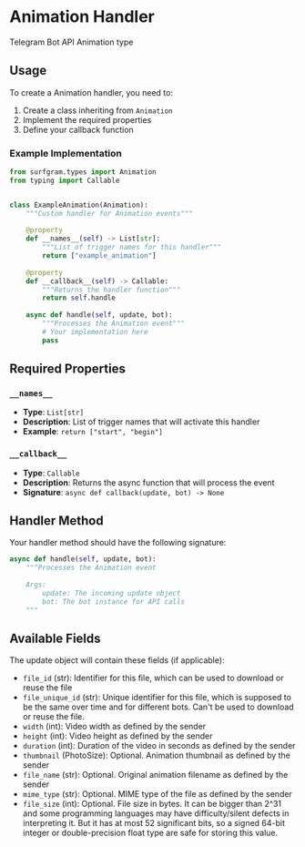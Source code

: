 # Animation Handler

Telegram Bot API Animation type

## Usage

To create a Animation handler, you need to:

1. Create a class inheriting from `Animation`
2. Implement the required properties
3. Define your callback function

### Example Implementation

```python
from surfgram.types import Animation
from typing import Callable


class ExampleAnimation(Animation):
    """Custom handler for Animation events"""
    
    @property
    def __names__(self) -> List[str]:
        """List of trigger names for this handler"""
        return ["example_animation"]
    
    @property
    def __callback__(self) -> Callable:
        """Returns the handler function"""
        return self.handle
    
    async def handle(self, update, bot):
        """Processes the Animation event"""
        # Your implementation here
        pass
```

## Required Properties

### `__names__`
- **Type**: `List[str]`
- **Description**: List of trigger names that will activate this handler
- **Example**: `return ["start", "begin"]`

### `__callback__`
- **Type**: `Callable`
- **Description**: Returns the async function that will process the event
- **Signature**: `async def callback(update, bot) -> None`

## Handler Method

Your handler method should have the following signature:

```python
async def handle(self, update, bot):
    """Processes the Animation event
    
    Args:
        update: The incoming update object
        bot: The bot instance for API calls
    """
```

## Available Fields

The update object will contain these fields (if applicable):

- `file_id` (str): Identifier for this file, which can be used to download or reuse the file
- `file_unique_id` (str): Unique identifier for this file, which is supposed to be the same over time and for different bots. Can't be used to download or reuse the file.
- `width` (int): Video width as defined by the sender
- `height` (int): Video height as defined by the sender
- `duration` (int): Duration of the video in seconds as defined by the sender
- `thumbnail` (PhotoSize): Optional. Animation thumbnail as defined by the sender
- `file_name` (str): Optional. Original animation filename as defined by the sender
- `mime_type` (str): Optional. MIME type of the file as defined by the sender
- `file_size` (int): Optional. File size in bytes. It can be bigger than 2^31 and some programming languages may have difficulty/silent defects in interpreting it. But it has at most 52 significant bits, so a signed 64-bit integer or double-precision float type are safe for storing this value.
